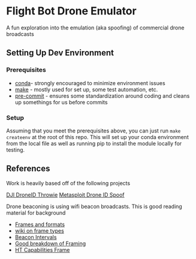# Flight Bot Drone Emulator

A fun exploration into the emulation (aka spoofing) of commercial drone broadcasts


## Setting Up Dev Environment

### Prerequisites
- [conda](https://www.anaconda.com/products/distribution)- strongly encouraged to minimize environment issues
- [make](http://www.gnu.org/software/make/) - mostly used for set up, some test automation, etc.
- [pre-commit](https://pre-commit.com/) - ensures some standardization around coding and cleans up somethings for us before commits

### Setup
Assuming that you meet the prerequisites above, you can just run `make createenv` at the root of this repo. This will set up your conda environment from the local file as well as running pip to install the module locally for testing.





## References 

Work is heavily based off of the following projects

[DJI DroneID Throwie](https://github.com/DJISDKUser/ESP8266_DJI_DroneID_Throwie)
[Metasploit Drone ID Spoof](https://github.com/DJISDKUser/metasploit-framework/tree/DJIDroneIDSpoof)


Drone beaconing is using wifi beacon broadcasts. This is good reading material for background
- [Frames and formats](https://howiwifi.com/2020/07/13/802-11-frame-types-and-formats/)
- [wiki on frame types](https://en.wikipedia.org/wiki/802.11_Frame_Types)
- [Beacon Intervals](https://www.intuitibits.com/2017/08/28/honey-shrunk-beacon-interval#:~:text=The%20IEEE%20802.11%20standard%20defines,102%2C400%20%C2%B5s%20(102.4%20ms).)
- [Good breakdown of Framing](https://www.oreilly.com/library/view/80211-wireless-networks/0596100523/ch04.html)
- [HT Capabilities Frame](https://mrncciew.com/2014/10/19/cwap-ht-capabilities-ie/)
